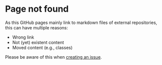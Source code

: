 # Page not found

As this GitHub pages mainly link to markdown files of external repositories, this can have multiple reasons:
- Wrong link
- Not (yet) existent content
- Moved content (e.g., classes)


Please be aware of this when [creating an issue](https://github.com/eclipse-edc/docs/issues).

